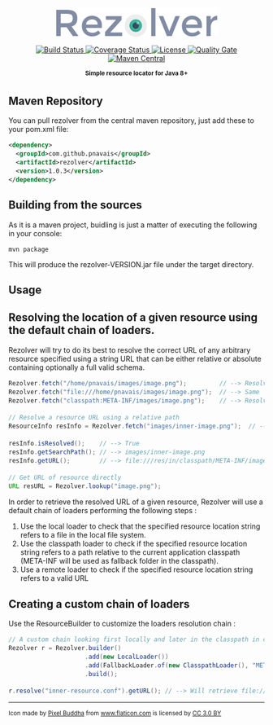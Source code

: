 <p align="center">
    <!--<img src="https://cdn.rawgit.com/pnavais/rezolver/master/logo.svg" height="50">-->
    <img src="logo.png"/>
</p>

<p align="center">
    <a href="https://travis-ci.org/pnavais/rezolver">
        <img src="https://img.shields.io/travis/pnavais/rezolver.svg"
             alt="Build Status"/>
    </a>
	<a href='https://coveralls.io/github/pnavais/rezolver?branch=master'>
	<img src='https://coveralls.io/repos/github/pnavais/rezolver/badge.svg?branch=master' alt='Coverage Status' />
    </a>
     <a href="LICENSE">
       <img src="https://img.shields.io/github/license/pnavais/rezolver.svg"
            alt="License"/>
    </a>
        <a href="https://sonarcloud.io/dashboard/index/org.payball:rezolver">
        <img src="https://sonarcloud.io/api/project_badges/measure?project=org.payball:rezolver&metric=alert_status"
             alt="Quality Gate"/>
    </a>
    <a href="https://maven-badges.herokuapp.com/maven-central/com.github.pnavais/rezolver">
	<img src="https://maven-badges.herokuapp.com/maven-central/com.github.pnavais/rezolver/badge.svg" 
	     alt="Maven Central">
    </a>	    
</p>

<p align="center"><sup><strong>Simple resource locator for Java 8+</strong></sup></p>

## Maven Repository

You can pull rezolver from the central maven repository, just add these to your pom.xml file:
```xml
<dependency>
  <groupId>com.github.pnavais</groupId>
  <artifactId>rezolver</artifactId>
  <version>1.0.3</version>
</dependency>
```

## Building from the sources

As it is a maven project, buidling is just a matter of executing the following in your console:

	mvn package

This will produce the rezolver-VERSION.jar file under the target directory.

## Usage

<h2>Resolving the location of a given resource using the default chain of loaders.</h2>
<p>
Rezolver will try to do its best to resolve the correct URL of any
arbitrary resource specified using a string URL that can be either relative
or absolute containing optionally a full valid schema.
</p>

```Java
Rezolver.fetch("/home/pnavais/images/image.png");         // --> Resolve from file system
Rezolver.fetch("file:///home/pnavais/images/image.png");  // --> Same
Rezolver.fetch("classpath:META-INF/images/image.png");    // --> Resolve from classpath resource

// Resolve a resource URL using a relative path
ResourceInfo resInfo = Rezolver.fetch("images/inner-image.png");  // --> Search resource locally or in classpath:META-INF/ if not found

resInfo.isResolved();    // --> True
resInfo.getSearchPath(); // --> images/inner-image.png
resInfo.getURL();        // --> file:///res/in/classpath/META-INF/images/inner-image.png

// Get URL of resource directly
URL resURL = Rezolver.lookup("image.png");
```

In order to retrieve the resolved URL of a given resource, Rezolver will use
a default chain of loaders performing the following steps :
<ol>
<li>Use the local loader to check that the specified resource location string refers to a file in the local
   file system.</li>
<li>Use the classpath loader to check if the specified resource location string refers to a path relative
    to the current application classpath (META-INF will be used as fallback folder in the classpath).</li>
<li>Use a remote loader to check if the specified resource location string refers to a valid URL</li>
</ol>

<h2>Creating a custom chain of loaders</h2>

Use the ResourceBuilder to customize the loaders resolution chain :
```Java
// A custom chain looking first locally and later in the classpath in case of failure (META-INF/resources is used as fallback folder)
Rezolver r = Rezolver.builder()
                     .add(new LocalLoader())
                     .add(FallbackLoader.of(new ClasspathLoader(), "META-INF/resources")))
                     .build();
                     
r.resolve("inner-resource.conf").getURL(); // --> Will retrieve file:///res/in/classpath/META-INF/resources/inner-resource.conf
```
---


<div><sup>Icon made by <a href="http://www.flaticon.com/authors/pixel-buddha" title="Pixel Buddha">Pixel Buddha</a> from <a href="http://www.flaticon.com" title="Flaticon">www.flaticon.com</a> is licensed by <a href="http://creativecommons.org/licenses/by/3.0/" title="Creative Commons BY 3.0" target="_blank">CC 3.0 BY</a></sup></div>

